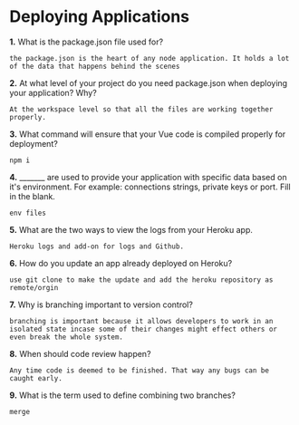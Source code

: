 # Deploying Applications

**1.** What is the package.json file used for?
<!-- enter you answer in the space below -->
```
the package.json is the heart of any node application. It holds a lot of the data that happens behind the scenes
``` 
**2.** At what level of your project do you need package.json when deploying your application? Why?
<!-- enter you answer in the space below -->
```
At the workspace level so that all the files are working together properly. 
```
**3.** What command will ensure that your Vue code is compiled properly for deployment?
<!-- enter you answer in the space below -->
```
npm i
```
**4.** _______ are used to provide your application with specific data based on it's environment. For example: connections strings, private keys or port. Fill in the blank.
<!-- enter you answer in the space below -->
```
env files
```
**5.** What are the two ways to view the logs from your Heroku app.
<!-- enter you answer in the space below -->
```
Heroku logs and add-on for logs and Github.
```
**6.** How do you update an app already deployed on Heroku?
<!-- enter you answer in the space below -->
```
use git clone to make the update and add the heroku repository as remote/orgin
```
**7.** Why is branching important to version control?
<!-- enter you answer in the space below -->
```
branching is important because it allows developers to work in an isolated state incase some of their changes might effect others or even break the whole system. 
```
**8.** When should code review happen?
<!-- enter you answer in the space below -->
```
Any time code is deemed to be finished. That way any bugs can be caught early. 
```
**9.** What is the term used to define combining two branches?
<!-- enter you answer in the space below -->
```
merge
```
